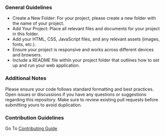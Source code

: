 ### General Guidelines

- Create a New Folder: For your project, please create a new folder with the name of your project.
- Add Your Project: Place all relevant files and documents for your project in this folder.
- Add your HTML, CSS, JavaScript files, and any relevant assets (images, fonts, etc.).
- Ensure your project is responsive and works across different devices and browsers.
- Include a README file within your project folder that outlines how to set up and run your web application.

### Additional Notes
Please ensure your code follows standard formatting and best practices.
Open issues or discussions if you have any questions or suggestions regarding this repository.
Make sure to review existing pull requests before submitting yours to avoid duplication.

### Contribution  Guidelines

Go To [Contributing Guide](/CONTRIBUTING.md)